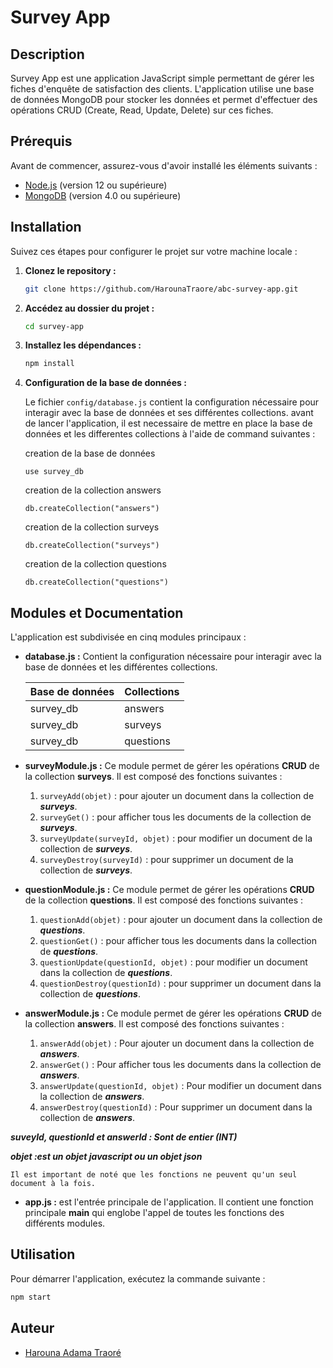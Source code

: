 
# Survey App

## Description

Survey App est une application JavaScript simple permettant de gérer les fiches d'enquête de satisfaction des clients. L'application utilise une base de données MongoDB pour stocker les données et permet d'effectuer des opérations CRUD (Create, Read, Update, Delete) sur ces fiches.

## Prérequis

Avant de commencer, assurez-vous d'avoir installé les éléments suivants :

- [Node.js](https://nodejs.org/) (version 12 ou supérieure)
- [MongoDB](https://www.mongodb.com/try/download/community) (version 4.0 ou supérieure)

## Installation

Suivez ces étapes pour configurer le projet sur votre machine locale :

1. **Clonez le repository :**

    ```bash
    git clone https://github.com/HarounaTraore/abc-survey-app.git
    ```

2. **Accédez au dossier du projet :**

    ```bash
    cd survey-app
    ```

3. **Installez les dépendances :**

    ```bash
    npm install
    ```

4. **Configuration de la base de données :**

    Le fichier `config/database.js` contient la configuration nécessaire pour interagir avec la base de données et ses différentes collections.
    avant de lancer l'application, il est necessaire de mettre en place la base de données et les differentes collections à l'aide de command suivantes :

    creation de la base de données
     ```mongoDB
    use survey_db
    ```
    creation de la collection answers
    ```mongoDB
    db.createCollection("answers")
    ```
   creation de la collection surveys
    ```mongoDB
    db.createCollection("surveys")
    ```
    creation de la collection questions
    ```mongoDB
    db.createCollection("questions")
    ```

## Modules et Documentation

L'application est subdivisée en cinq modules principaux :

- **database.js :** Contient la configuration nécessaire pour interagir avec la base de données et les différentes collections.

  | **Base de données** | **Collections** |
  |---------------------|-----------------|
  |     survey_db       |     answers     |
  |     survey_db       |     surveys     |
  |     survey_db       |     questions   |

- **surveyModule.js :** Ce module permet de gérer les opérations **CRUD** de la collection **surveys**. Il est composé des fonctions suivantes :
  
  1. `surveyAdd(objet)` : pour ajouter un document dans la collection de ***surveys***.
  2. `surveyGet()` : pour afficher tous les documents de la collection de ***surveys***.
  3. `surveyUpdate(surveyId, objet)` : pour modifier un document de la collection de ***surveys***.
  4. `surveyDestroy(surveyId)` : pour supprimer un document de la collection de ***surveys***.

- **questionModule.js :** Ce module permet de gérer les opérations **CRUD** de la collection **questions**. Il est composé des fonctions suivantes :

  1. `questionAdd(objet)` : pour ajouter un document dans la collection de ***questions***.
  2. `questionGet()` : pour afficher tous les documents dans la collection de ***questions***.
  3. `questionUpdate(questionId, objet)` : pour modifier un document dans la collection de ***questions***.
  4. `questionDestroy(questionId)` : pour supprimer un document dans  la collection de ***questions***.



- **answerModule.js :** Ce module permet de gérer les opérations **CRUD** de la collection **answers**. Il est composé des fonctions suivantes :

  1. `answerAdd(objet)` : Pour ajouter un document dans la collection de ***answers***.
  2. `answerGet()` : Pour afficher tous les documents dans la collection de ***answers***.
  3. `answerUpdate(questionId, objet)` : Pour modifier un document dans la collection de ***answers***.
  4. `answerDestroy(questionId)` : Pour supprimer un document dans la collection de ***answers***.

***suveyId, questionId et answerId : Sont de entier (INT)***

***objet :est  un objet javascript ou un objet json***

`
  Il est important de noté que les fonctions ne peuvent qu'un seul document à la fois.
`

- **app.js :** est l'entrée principale de l'application. Il contient une fonction principale **main** qui englobe l'appel de toutes les fonctions des différents modules.

## Utilisation

Pour démarrer l'application, exécutez la commande suivante :

```bash
npm start
```

## Auteur 

- [Harouna Adama Traoré](https://github.com/HarounaTraore/abc-survey-app.git)
